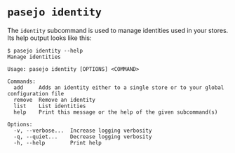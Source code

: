 # `pasejo identity`

The `identity` subcommand is used to manage identities used in your stores. Its help output looks like this:

```console
$ pasejo identity --help
Manage identities

Usage: pasejo identity [OPTIONS] <COMMAND>

Commands:
  add     Adds an identity either to a single store or to your global configuration file
  remove  Remove an identity
  list    List identities
  help    Print this message or the help of the given subcommand(s)

Options:
  -v, --verbose...  Increase logging verbosity
  -q, --quiet...    Decrease logging verbosity
  -h, --help        Print help

```


